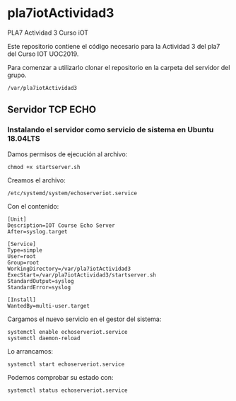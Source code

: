 # pla7iotActividad3
PLA7 Actividad 3 Curso iOT

Este repositorio contiene el código necesario para la Actividad 3 del pla7 del Curso IOT UOC2019.

Para comenzar a utilizarlo clonar el repositorio en la carpeta del servidor del grupo.
````
/var/pla7iotActividad3
````

## Servidor TCP ECHO

### Instalando el servidor como servicio de sistema en Ubuntu 18.04LTS

Damos permisos de ejecución al archivo:
````
chmod +x startserver.sh
````

Creamos el archivo:
````
/etc/systemd/system/echoserveriot.service
````

Con el contenido:
````
[Unit]
Description=IOT Course Echo Server
After=syslog.target

[Service]
Type=simple
User=root
Group=root
WorkingDirectory=/var/pla7iotActividad3
ExecStart=/var/pla7iotActividad3/startserver.sh
StandardOutput=syslog
StandardError=syslog

[Install]
WantedBy=multi-user.target
````

Cargamos el nuevo servicio en el gestor del sistema:
````
systemctl enable echoserveriot.service
systemctl daemon-reload
````

Lo arrancamos:
````
systemctl start echoserveriot.service
````

Podemos comprobar su estado con:
````
systemctl status echoserveriot.service
````
